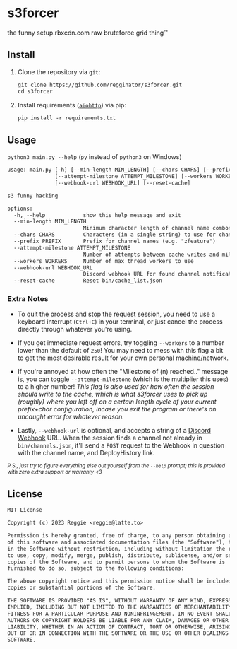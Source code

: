# s3forcer

the funny setup.rbxcdn.com raw bruteforce grid thing:tm:

## Install

1. Clone the repository via `git`:

    ```txt
    git clone https://github.com/regginator/s3forcer.git
    cd s3forcer
    ```

2. Install requirements ([`aiohttp`](https://pypi.org/project/aiohttp/)) via pip:

    ```txt
    pip install -r requirements.txt
    ```

## Usage

`python3 main.py --help` (`py` instead of `python3` on Windows)

```txt
usage: main.py [-h] [--min-length MIN_LENGTH] [--chars CHARS] [--prefix PREFIX]
               [--attempt-milestone ATTEMPT_MILESTONE] [--workers WORKERS]
               [--webhook-url WEBHOOK_URL] [--reset-cache]

s3 funny hacking

options:
  -h, --help            show this help message and exit
  --min-length MIN_LENGTH
                        Minimum character length of channel name combonations to bruteforce
  --chars CHARS         Characters (in a single string) to use for channel name combonations
  --prefix PREFIX       Prefix for channel names (e.g. "zfeature")
  --attempt-milestone ATTEMPT_MILESTONE
                        Number of attempts between cache writes and milestone prints
  --workers WORKERS     Number of max thread workers to use
  --webhook-url WEBHOOK_URL
                        Discord webhook URL for found channel notifications
  --reset-cache         Reset bin/cache_list.json
```

### Extra Notes

* To quit the process and stop the request session, you need to use a keyboard interrupt (`Ctrl+C`) in your terminal, or just cancel the process directly through whatever you're using.

* If you get immediate request errors, try toggling `--workers` to a number lower than the default of `250`! You may need to mess with this flag a bit to get the most desirable result for your own personal machine/network.

* If you're annoyed at how often the "Milestone of (n) reached.." message is, you can toggle `--attempt-milestone` (which is the multiplier this uses) to a higher number! *This flag is also used for how often the session should write to the cache, which is what s3forcer uses to pick up (roughly) where you left off on a certain length cycle of your current prefix+char configuration, incase you exit the program or there's an uncaught error for whatever reason.*

* Lastly, `--webhook-url` is optional, and accepts a string of a [Discord Webhook](https://support.discord.com/hc/en-us/articles/228383668-Intro-to-Webhooks) URL. When the session finds a channel not already in `bin/channels.json`, it'll send a `POST` request to the Webhook in question with the channel name, and DeployHistory link.

<sub>

*P.S., just try to figure everything else out yourself from the `--help` prompt; this is provided with zero extra support or warranty <3*

</sub>

## License

```txt
MIT License

Copyright (c) 2023 Reggie <reggie@latte.to>

Permission is hereby granted, free of charge, to any person obtaining a copy
of this software and associated documentation files (the "Software"), to deal
in the Software without restriction, including without limitation the rights
to use, copy, modify, merge, publish, distribute, sublicense, and/or sell
copies of the Software, and to permit persons to whom the Software is
furnished to do so, subject to the following conditions:

The above copyright notice and this permission notice shall be included in all
copies or substantial portions of the Software.

THE SOFTWARE IS PROVIDED "AS IS", WITHOUT WARRANTY OF ANY KIND, EXPRESS OR
IMPLIED, INCLUDING BUT NOT LIMITED TO THE WARRANTIES OF MERCHANTABILITY,
FITNESS FOR A PARTICULAR PURPOSE AND NONINFRINGEMENT. IN NO EVENT SHALL THE
AUTHORS OR COPYRIGHT HOLDERS BE LIABLE FOR ANY CLAIM, DAMAGES OR OTHER
LIABILITY, WHETHER IN AN ACTION OF CONTRACT, TORT OR OTHERWISE, ARISING FROM,
OUT OF OR IN CONNECTION WITH THE SOFTWARE OR THE USE OR OTHER DEALINGS IN THE
SOFTWARE.
```
